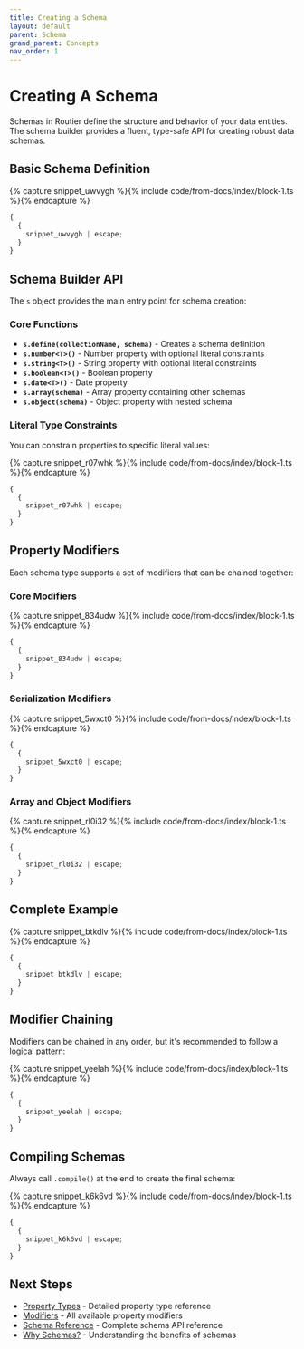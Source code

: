 ```yaml
---
title: Creating a Schema
layout: default
parent: Schema
grand_parent: Concepts
nav_order: 1
---
```


# Creating A Schema

Schemas in Routier define the structure and behavior of your data entities. The schema builder provides a fluent, type-safe API for creating robust data schemas.

## Basic Schema Definition

{% capture snippet_uwvygh %}{% include code/from-docs/index/block-1.ts %}{% endcapture %}

```ts
{
  {
    snippet_uwvygh | escape;
  }
}
```

## Schema Builder API

The `s` object provides the main entry point for schema creation:

### Core Functions

- **`s.define(collectionName, schema)`** - Creates a schema definition
- **`s.number<T>()`** - Number property with optional literal constraints
- **`s.string<T>()`** - String property with optional literal constraints
- **`s.boolean<T>()`** - Boolean property
- **`s.date<T>()`** - Date property
- **`s.array(schema)`** - Array property containing other schemas
- **`s.object(schema)`** - Object property with nested schema

### Literal Type Constraints

You can constrain properties to specific literal values:

{% capture snippet_r07whk %}{% include code/from-docs/index/block-1.ts %}{% endcapture %}

```ts
{
  {
    snippet_r07whk | escape;
  }
}
```

## Property Modifiers

Each schema type supports a set of modifiers that can be chained together:

### Core Modifiers

{% capture snippet_834udw %}{% include code/from-docs/index/block-1.ts %}{% endcapture %}

```ts
{
  {
    snippet_834udw | escape;
  }
}
```

### Serialization Modifiers

{% capture snippet_5wxct0 %}{% include code/from-docs/index/block-1.ts %}{% endcapture %}

```ts
{
  {
    snippet_5wxct0 | escape;
  }
}
```

### Array and Object Modifiers

{% capture snippet_rl0i32 %}{% include code/from-docs/index/block-1.ts %}{% endcapture %}

```ts
{
  {
    snippet_rl0i32 | escape;
  }
}
```

## Complete Example

{% capture snippet_btkdlv %}{% include code/from-docs/index/block-1.ts %}{% endcapture %}

```ts
{
  {
    snippet_btkdlv | escape;
  }
}
```

## Modifier Chaining

Modifiers can be chained in any order, but it's recommended to follow a logical pattern:

{% capture snippet_yeelah %}{% include code/from-docs/index/block-1.ts %}{% endcapture %}

```ts
{
  {
    snippet_yeelah | escape;
  }
}
```

## Compiling Schemas

Always call `.compile()` at the end to create the final schema:

{% capture snippet_k6k6vd %}{% include code/from-docs/index/block-1.ts %}{% endcapture %}

```ts
{
  {
    snippet_k6k6vd | escape;
  }
}
```

## Next Steps

- [Property Types](property-types/README.md) - Detailed property type reference
- [Modifiers](modifiers/README.md) - All available property modifiers
- [Schema Reference](reference.md) - Complete schema API reference
- [Why Schemas?](why-schemas.md) - Understanding the benefits of schemas
